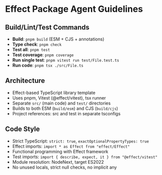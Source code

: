 # Effect Package Agent Guidelines

## Build/Lint/Test Commands
- **Build**: `pnpm build` (ESM + CJS + annotations)
- **Type check**: `pnpm check`
- **Test all**: `pnpm test`
- **Test coverage**: `pnpm coverage`
- **Run single test**: `pnpm vitest run test/File.test.ts`
- **Run code**: `pnpm tsx ./src/File.ts`

## Architecture
- Effect-based TypeScript library template
- Uses pnpm, Vitest (@effect/vitest), tsx runner
- Separate `src/` (main code) and `test/` directories
- Builds to both ESM (`build/esm`) and CJS (`build/cjs`)
- Project references: src and test in separate tsconfigs

## Code Style
- Strict TypeScript: `strict: true`, `exactOptionalPropertyTypes: true`
- Effect imports: `import * as Effect from "effect/Effect"`
- Functional programming with Effect framework
- Test imports: `import { describe, expect, it } from "@effect/vitest"`
- Module resolution: NodeNext, target ES2022
- No unused locals, strict null checks, no implicit any
